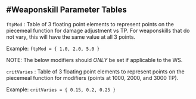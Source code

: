 #Weaponskill Parameter Tables
----------------------------

`ftpMod` : Table of 3 floating point elements to represent points on the piecemeal function for damage adjustment vs TP.  For weaponskills that do not vary, this will have the same value at all 3 points.

Example: `ftpMod = { 1.0, 2.0, 5.0 }`

NOTE: The below modifiers should _ONLY_ be set if applicable to the WS.

`critVaries` : Table of 3 floating point elements to represent points on the piecemeal function for modifiers (points at 1000, 2000, and 3000 TP).

Example: `critVaries = { 0.15, 0.2, 0.25 }`
